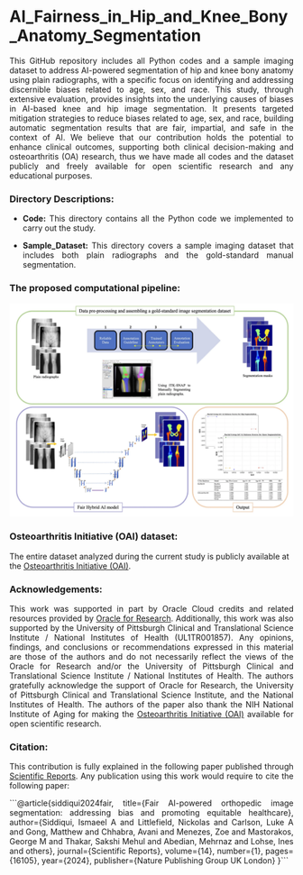 #  AI_Fairness_in_Hip_and_Knee_Bony_Anatomy_Segmentation
<p align="justify">This GitHub repository includes all Python codes and a sample imaging dataset to address AI-powered segmentation of hip and knee bony anatomy using plain radiographs, with a specific focus on identifying and addressing discernible biases related to age, sex, and race. This study, through extensive evaluation, provides insights into the underlying causes of biases in AI-based knee and hip image segmentation. It presents targeted mitigation strategies to reduce biases related to age, sex, and race, building automatic segmentation results that are fair, impartial, and safe in the context of AI. We believe that our contribution holds the potential to enhance clinical outcomes, supporting both clinical decision-making and osteoarthritis (OA) research, thus we have made all codes and the dataset publicly and freely available for open scientific research and any educational purposes. 
</p>

### Directory Descriptions:
+ <p align="justify"><strong>Code:</strong> This directory contains all the Python code we implemented to carry out the study.</p>
+ <p align="justify"><strong>Sample_Dataset:</strong> This directory covers a sample imaging dataset that includes both plain radiographs and the gold-standard manual segmentation.</p>


### The proposed computational pipeline:

![alt text](https://github.com/pitthexai/AI_Fairness_in_Hip_and_Knee_Bony_Anatomy_Segmentation/blob/main/Figures/pipeline.png  "The proposed computational pipeline")
</p>
<p>
</p>

### Osteoarthritis Initiative (OAI) dataset: 
<p>The entire dataset analyzed during the current study is publicly available at the <a href="https://nda.nih.gov/oai" target="_blank"> Osteoarthritis Initiative (OAI)</a>.</p>

### Acknowledgements:
<p align="justify">This work was supported in part by Oracle Cloud credits and related resources provided by <a href="https://www.oracle.com/research" target="_blank">Oracle for Research</a>. Additionally, this work was also supported by the University of Pittsburgh Clinical and Translational Science Institute / National Institutes of Health (UL1TR001857). Any opinions, findings, and conclusions or recommendations expressed in this material are those of the authors and do not necessarily reflect the views of the Oracle for Research and/or the University of Pittsburgh Clinical and Translational Science Institute / National Institutes of Health. The authors gratefully acknowledge the support of Oracle for Research, the University of Pittsburgh Clinical and Translational Science Institute, and the National Institutes of Health. The authors of the paper also thank the NIH National Institute of Aging for making the <a href="https://nda.nih.gov/oai" target="_blank"> Osteoarthritis Initiative (OAI)</a> available for open scientific research. </p>

### Citation:

<p align="justify">This contribution is fully explained in the following paper published through <a href="https://www.nature.com/articles/s41598-024-66873-6" target="_blank">Scientific Reports</a>. Any publication using this work would require to cite the following paper:
<p align="justify">
  ```@article{siddiqui2024fair,
  title={Fair AI-powered orthopedic image segmentation: addressing bias and promoting equitable healthcare},
  author={Siddiqui, Ismaeel A and Littlefield, Nickolas and Carlson, Luke A and Gong, Matthew and Chhabra, Avani and Menezes, Zoe and Mastorakos, George M and Thakar, Sakshi Mehul and Abedian, Mehrnaz and Lohse, Ines and others},
  journal={Scientific Reports},
  volume={14},
  number={1},
  pages={16105},
  year={2024},
  publisher={Nature Publishing Group UK London}
}```
